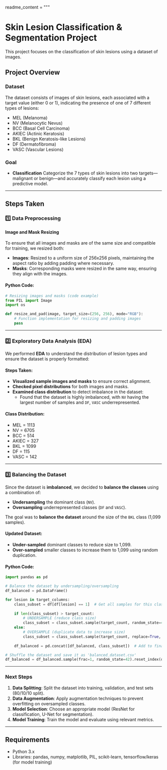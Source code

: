 readme_content = """
# Skin Lesion Classification & Segmentation Project

This project focuses on the classification of skin lesions using a dataset of images.

## Project Overview

### Dataset
The dataset consists of images of skin lesions, each associated with a target value (either 0 or 1), indicating the presence of one of 7 different types of lesions:

- MEL (Melanoma)
- NV (Melanocytic Nevus)
- BCC (Basal Cell Carcinoma)
- AKIEC (Actinic Keratosis)
- BKL (Benign Keratosis-like Lesions)
- DF (Dermatofibroma)
- VASC (Vascular Lesions)

### Goal
- **Classification** Categorize the 7 types of skin lesions into two targets—malignant or benign—and accurately classify each lesion using a predictive model.

---

## Steps Taken

### 1️⃣ Data Preprocessing

#### Image and Mask Resizing
To ensure that all images and masks are of the same size and compatible for training, we resized both:
- **Images**: Resized to a uniform size of 256x256 pixels, maintaining the aspect ratio by adding padding where necessary.
- **Masks**: Corresponding masks were resized in the same way, ensuring they align with the images.

#### Python Code:
```python
# Resizing images and masks (code example)
from PIL import Image
import os

def resize_and_pad(image, target_size=(256, 256), mode="RGB"):
    # Function implementation for resizing and padding images
    pass
```

---

### 2️⃣ Exploratory Data Analysis (EDA)

We performed **EDA** to understand the distribution of lesion types and ensure the dataset is properly formatted:

#### Steps Taken:
- **Visualized sample images and masks** to ensure correct alignment.
- **Checked pixel distributions** for both images and masks.
- **Examined class distribution** to detect imbalance in the dataset:
  - Found that the dataset is highly imbalanced, with `NV` having the largest number of samples and `DF`, `VASC` underrepresented.

#### Class Distribution:
- MEL = 1113
- NV = 6705
- BCC = 514
- AKIEC = 327
- BKL = 1099
- DF = 115
- VASC = 142

---

### 3️⃣ Balancing the Dataset

Since the dataset is **imbalanced**, we decided to **balance the classes** using a combination of:
- **Undersampling** the dominant class (`NV`).
- **Oversampling** underrepresented classes (`DF` and `VASC`).

The goal was to **balance the dataset** around the size of the `BKL` class (1,099 samples).

#### Updated Dataset:
- **Under-sampled** dominant classes to reduce size to 1,099.
- **Over-sampled** smaller classes to increase them to 1,099 using random duplication.

#### Python Code:
```python
import pandas as pd

# Balance the dataset by undersampling/oversampling
df_balanced = pd.DataFrame()

for lesion in target_columns:
    class_subset = df[df[lesion] == 1]  # Get all samples for this class
    
    if len(class_subset) > target_count:
        # UNDERSAMPLE (reduce class size)
        class_subset = class_subset.sample(target_count, random_state=42)
    else:
        # OVERSAMPLE (duplicate data to increase size)
        class_subset = class_subset.sample(target_count, replace=True, random_state=42)
    
    df_balanced = pd.concat([df_balanced, class_subset])  # Add to final dataset

# Shuffle the dataset and save it as 'balanced_dataset.csv'
df_balanced = df_balanced.sample(frac=1, random_state=42).reset_index(drop=True)
```

---

### Next Steps
1. **Data Splitting**: Split the dataset into training, validation, and test sets (80/10/10 split).
2. **Data Augmentation**: Apply augmentation techniques to prevent overfitting on oversampled classes.
3. **Model Selection**: Choose an appropriate model (ResNet for classification, U-Net for segmentation).
4. **Model Training**: Train the model and evaluate using relevant metrics.

---

## Requirements
- Python 3.x
- Libraries: pandas, numpy, matplotlib, PIL, scikit-learn, tensorflow/keras (for model training)

